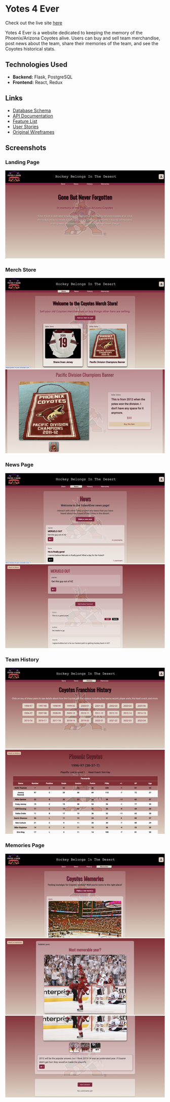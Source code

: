 # Yotes 4 Ever

Check out the live site [here](https://yotes-4-ever.onrender.com)

Yotes 4 Ever is a website dedicated to keeping the memory of the Phoenix/Arizona Coyotes alive. Users can buy and sell team merchandise, post news about the team, share their memories of the team, and see the Coyotes historical stats.

## Technologies Used

-   **Backend:** Flask, PostgreSQL
-   **Frontend:** React, Redux

## Links
- [Database Schema](https://github.com/samcovert/yotes-4-ever/wiki/Database-Schema)
- [API Documentation](https://github.com/samcovert/yotes-4-ever/wiki/API-Documentation)
- [Feature List](https://github.com/samcovert/yotes-4-ever/wiki/Feature-List)
- [User Stories](https://github.com/samcovert/yotes-4-ever/wiki/User-Stories)
- [Original Wireframes](https://github.com/samcovert/yotes-4-ever/wiki/Wireframes)

## Screenshots
### Landing Page
![Landing Page](./images/landing-page.png)
### Merch Store
![Merch](./images/merch.png)
![Merch-Dets](./images/merch-1.png)
### News Page
![News](./images/news.png)
![News-Dets](./images/news-1.png)
### Team History
![History](./images/history.png)
![History-Dets](./images//history-1.png)
### Memories Page
![Memories](./images//memories.png)
![Memories-Dets](./images//memories-1.png)
![Memories-Dets](./images//memories-2.png)
